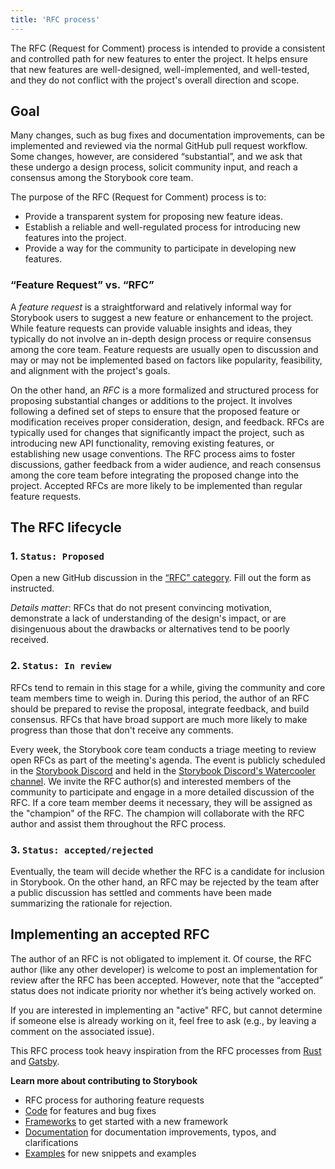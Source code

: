 ```yaml
---
title: 'RFC process'
---
```


The RFC (Request for Comment) process is intended to provide a consistent and controlled path for new features to enter the project. It helps ensure that new features are well-designed, well-implemented, and well-tested, and they do not conflict with the project's overall direction and scope.

## Goal

Many changes, such as bug fixes and documentation improvements, can be implemented and reviewed via the normal GitHub pull request workflow. Some changes, however, are considered “substantial”, and we ask that these undergo a design process, solicit community input, and reach a consensus among the Storybook core team.

The purpose of the RFC (Request for Comment) process is to:

- Provide a transparent system for proposing new feature ideas.
- Establish a reliable and well-regulated process for introducing new features into the project.
- Provide a way for the community to participate in developing new features.

### “Feature Request” vs. “RFC”

A _feature request_ is a straightforward and relatively informal way for Storybook users to suggest a new feature or enhancement to the project. While feature requests can provide valuable insights and ideas, they typically do not involve an in-depth design process or require consensus among the core team. Feature requests are usually open to discussion and may or may not be implemented based on factors like popularity, feasibility, and alignment with the project's goals.

On the other hand, an _RFC_ is a more formalized and structured process for proposing substantial changes or additions to the project. It involves following a defined set of steps to ensure that the proposed feature or modification receives proper consideration, design, and feedback. RFCs are typically used for changes that significantly impact the project, such as introducing new API functionality, removing existing features, or establishing new usage conventions. The RFC process aims to foster discussions, gather feedback from a wider audience, and reach consensus among the core team before integrating the proposed change into the project. Accepted RFCs are more likely to be implemented than regular feature requests.

## The RFC lifecycle

### 1. `Status: Proposed`

Open a new GitHub discussion in the [“RFC” category](https://github.com/storybookjs/storybook/discussions/new?category=rfc). Fill out the form as instructed.

_Details matter_: RFCs that do not present convincing motivation, demonstrate a lack of understanding of the design's impact, or are disingenuous about the drawbacks or alternatives tend to be poorly received.

### 2. `Status: In review`

RFCs tend to remain in this stage for a while, giving the community and core team members time to weigh in. During this period, the author of an RFC should be prepared to revise the proposal, integrate feedback, and build consensus. RFCs that have broad support are much more likely to make progress than those that don't receive any comments.

Every week, the Storybook core team conducts a triage meeting to review open RFCs as part of the meeting's agenda. The event is publicly scheduled in the [Storybook Discord](https://discord.gg/storybook) and held in the [Storybook Discord's Watercooler channel](https://discord.com/channels/486522875931656193/486522876388704260). We invite the RFC author(s) and interested members of the community to participate and engage in a more detailed discussion of the RFC. If a core team member deems it necessary, they will be assigned as the "champion" of the RFC. The champion will collaborate with the RFC author and assist them throughout the RFC process.

### 3. `Status: accepted/rejected`

Eventually, the team will decide whether the RFC is a candidate for inclusion in Storybook. On the other hand, an RFC may be rejected by the team after a public discussion has settled and comments have been made summarizing the rationale for rejection.

## Implementing an accepted RFC

The author of an RFC is not obligated to implement it. Of course, the RFC author (like any other developer) is welcome to post an implementation for review after the RFC has been accepted. However, note that the “accepted” status does not indicate priority nor whether it’s being actively worked on.

If you are interested in implementing an "active" RFC, but cannot determine if someone else is already working on it, feel free to ask (e.g., by leaving a comment on the associated issue).

This RFC process took heavy inspiration from the RFC processes from [Rust](https://github.com/rust-lang/rfcs) and [Gatsby](https://www.gatsbyjs.com/contributing/rfc-process/).

**Learn more about contributing to Storybook**

- RFC process for authoring feature requests
- [Code](./code.md) for features and bug fixes
- [Frameworks](./framework.md) to get started with a new framework
- [Documentation](./documentation-updates.md) for documentation improvements, typos, and clarifications
- [Examples](./new-snippets.md) for new snippets and examples
